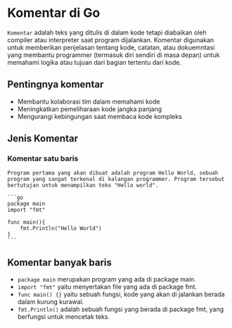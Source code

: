 # Komentar di Go

`Komentar` adalah teks yang ditulis di dalam kode tetapi diabaikan oleh compiler atau interpreter saat program dijalankan. Komentar digunakan untuk memberikan penjelasan tentang kode, catatan, atau dokuemntasi yang membantu programmer (termasuk diri sendiri di masa depan) untuk memahami logika atau tujuan dari bagian tertentu dari kode.

## Pentingnya komentar

- Membantu kolaborasi tim dalam memahami kode
- Meningkatkan pemeliharaan kode jangka panjang
- Mengurangi kebingungan saat membaca kode kompleks

## Jenis Komentar

### Komentar satu baris

    Program pertama yang akan dibuat adalah program Hello World, sebuah program yang sangat terkenal di kalangan programmer. Program tersebut bertutujan untuk menampilkan teks "Hello world".

    ```go
    package main
    import "fmt"

    func main(){
        fmt.Println("Hello World")
    }
    ```

## Komentar banyak baris

- `package main` merupakan program yang ada di package main.
- `import "fmt"` yaitu menyertakan file yang ada di package fmt.
- `func main() {}` yaitu sebuah fungsi, kode yang akan di jalankan berada dalam kurung kurawal.
- `fmt.Println()` adalah sebuah fungsi yang berada di package fmt, yang berfungsi untuk mencetak teks.
